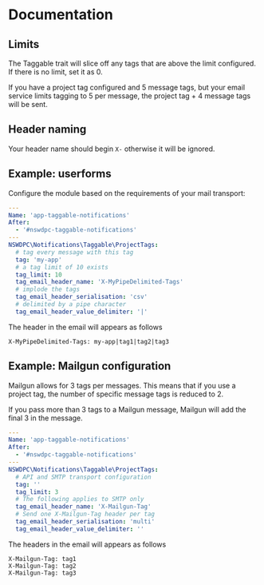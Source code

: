 # Documentation

## Limits

The Taggable trait will slice off any tags that are above the limit configured. If there is no limit, set it as 0.

If you have a project tag configured and 5 message tags, but your email service limits tagging to 5 per message, the project tag + 4 message tags will be sent.

## Header naming

Your header name should begin `X-` otherwise it will be ignored.

## Example: userforms

Configure the module based on the requirements of your mail transport:

```yaml
---
Name: 'app-taggable-notifications'
After:
  - '#nswdpc-taggable-notifications'
---
NSWDPC\Notifications\Taggable\ProjectTags:
  # tag every message with this tag
  tag: 'my-app'
  # a tag limit of 10 exists
  tag_limit: 10
  tag_email_header_name: 'X-MyPipeDelimited-Tags'
  # implode the tags
  tag_email_header_serialisation: 'csv'
  # delimited by a pipe character
  tag_email_header_value_delimiter: '|'
```

The header in the email will appears as follows

```
X-MyPipeDelimited-Tags: my-app|tag1|tag2|tag3
```

## Example: Mailgun configuration

Mailgun allows for 3 tags per messages. This means that if you use a project tag, the number of specific message tags is reduced to 2.

If you pass more than 3 tags to a Mailgun message, Mailgun will add the final 3 in the message.

```yaml
---
Name: 'app-taggable-notifications'
After:
  - '#nswdpc-taggable-notifications'
---
NSWDPC\Notifications\Taggable\ProjectTags:
  # API and SMTP transport configuration
  tag: ''
  tag_limit: 3
  # The following applies to SMTP only
  tag_email_header_name: 'X-Mailgun-Tag'
  # Send one X-Mailgun-Tag header per tag
  tag_email_header_serialisation: 'multi'
  tag_email_header_value_delimiter: ''
```

The headers in the email will appears as follows

```
X-Mailgun-Tag: tag1
X-Mailgun-Tag: tag2
X-Mailgun-Tag: tag3
```

